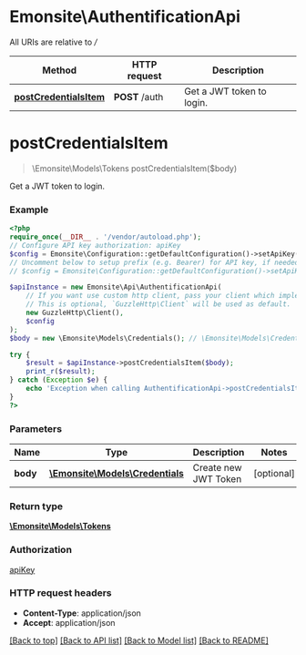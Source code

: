 # Emonsite\AuthentificationApi

All URIs are relative to */*

Method | HTTP request | Description
------------- | ------------- | -------------
[**postCredentialsItem**](AuthentificationApi.md#postcredentialsitem) | **POST** /auth | Get a JWT token to login.

# **postCredentialsItem**
> \Emonsite\Models\Tokens postCredentialsItem($body)

Get a JWT token to login.

### Example
```php
<?php
require_once(__DIR__ . '/vendor/autoload.php');
// Configure API key authorization: apiKey
$config = Emonsite\Configuration::getDefaultConfiguration()->setApiKey('Authorization', 'YOUR_API_KEY');
// Uncomment below to setup prefix (e.g. Bearer) for API key, if needed
// $config = Emonsite\Configuration::getDefaultConfiguration()->setApiKeyPrefix('Authorization', 'Bearer');

$apiInstance = new Emonsite\Api\AuthentificationApi(
    // If you want use custom http client, pass your client which implements `GuzzleHttp\ClientInterface`.
    // This is optional, `GuzzleHttp\Client` will be used as default.
    new GuzzleHttp\Client(),
    $config
);
$body = new \Emonsite\Models\Credentials(); // \Emonsite\Models\Credentials | Create new JWT Token

try {
    $result = $apiInstance->postCredentialsItem($body);
    print_r($result);
} catch (Exception $e) {
    echo 'Exception when calling AuthentificationApi->postCredentialsItem: ', $e->getMessage(), PHP_EOL;
}
?>
```

### Parameters

Name | Type | Description  | Notes
------------- | ------------- | ------------- | -------------
 **body** | [**\Emonsite\Models\Credentials**](../Model/Credentials.md)| Create new JWT Token | [optional]

### Return type

[**\Emonsite\Models\Tokens**](../Model/Tokens.md)

### Authorization

[apiKey](../../README.md#apiKey)

### HTTP request headers

 - **Content-Type**: application/json
 - **Accept**: application/json

[[Back to top]](#) [[Back to API list]](../../README.md#documentation-for-api-endpoints) [[Back to Model list]](../../README.md#documentation-for-models) [[Back to README]](../../README.md)

